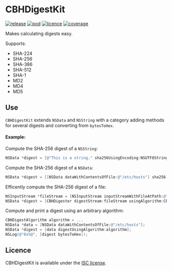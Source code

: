 # CBHDigestKit

[![release](https://img.shields.io/github/release/chris-huxtable/CBHDigestKit.svg)](https://github.com/chris-huxtable/CBHDigestKit/releases)
[![pod](https://img.shields.io/cocoapods/v/CBHDigestKit.svg)](https://cocoapods.org/pods/CBHDigestKit)
[![licence](https://img.shields.io/badge/licence-ISC-lightgrey.svg?cacheSeconds=2592000)](https://github.com/chris-huxtable/CBHDigestKit/blob/master/LICENSE)
[![coverage](https://img.shields.io/badge/coverage-99%25-brightgreen.svg?cacheSeconds=2592000)](https://github.com/chris-huxtable/CBHDigestKit)

Makes calculating digests easy.

Supports:
- SHA-224
- SHA-256
- SHA-386
- SHA-512
- SHA-1
- MD2
- MD4
- MD5


## Use

`CBHDigestKit` extends `NSData` and `NSString` with a category adding methods for several digests and converting from `bytesToHex`.

#### Example:

Compute the SHA-256 digest of a `NSString`:
```objective-c
NSData *digest = [@"This is a string." sha256UsingEncoding:NSUTF8StringEncoding];
```

Compute the SHA-256 digest of a `NSData`:
```objective-c
NSData *digest = [[NSData dataWithContentsOfFile:@"/etc/hosts"] sha256];
```

Efficently compute the  SHA-256 digest of a file:
```objective-c
NSInputStream *fileStream = [NSInputStream inputStreamWithFileAtPath:@"/etc/hosts"];
NSData *digest = [CBHDigester digestStream:fileStream usingAlgorithm:CBHDigestAlgorithm_SHA256];
```

Compute and print a digest using an arbitrary algorithm:
```objective-c
CBHDigestAlgorithm algorithm = ...
NSData *data = [NSData dataWithContentsOfFile:@"/etc/hosts"];
NSData *digest = [data digestUsingAlgorithm:algorithm];
NSLog(@"0x%@", [digest bytesToHex]);
```


## Licence
CBHDigestKit is available under the [ISC license](https://github.com/chris-huxtable/CBHDigestKit/blob/master/LICENSE).
